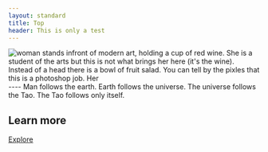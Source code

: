 ```yaml
---
layout: standard
title: Top
header: This is only a test
---
```


<img class="th" alt="woman stands infront of modern art, holding a cup of red wine. She is a student of the arts but this is not what brings her here (it's the wine). Instead of a head there is a bowl of fruit salad. You can tell by the pixles that this is a photoshop job. Her" src="http://i.imgur.com/dPuYX.jpg">
----
Man follows the earth.
Earth follows the universe.
The universe follows the Tao.
The Tao follows only itself.

## Learn more

<a href="{{ site.baseurl }}" class="button">Explore</a>